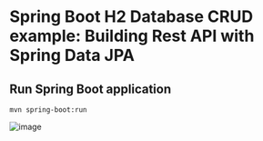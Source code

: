 # Spring Boot H2 Database CRUD example: Building Rest API with Spring Data JPA


## Run Spring Boot application
```
mvn spring-boot:run
```
![image](https://user-images.githubusercontent.com/15624877/216479362-dee58448-56f7-421d-9f43-42286681de50.png)

